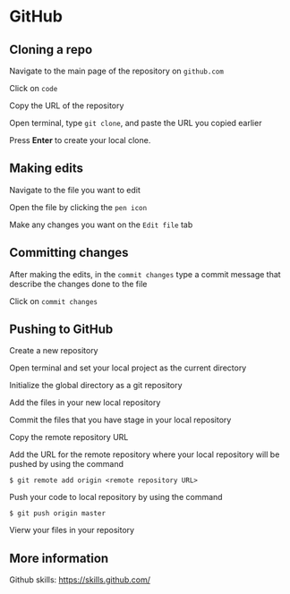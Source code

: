 # GitHub

## Cloning a repo

Navigate to the main page of the repository on `github.com`

Click on `code`

Copy the URL of the repository 

Open terminal, type `git clone`, and paste the URL you copied earlier

Press **Enter** to create your local clone.

## Making edits

Navigate to the file you want to edit

Open the file by clicking the `pen icon`

Make any changes you want on the `Edit file` tab

## Committing changes

After making the edits, in the `commit changes` type a commit message that describe the changes done to the file

Click on `commit changes`

## Pushing to GitHub

Create a new repository

Open terminal and set your local project as the current directory

Initialize the global directory as a git repository

Add the files in your new local repository

Commit the files that you have stage in your local repository

Copy the remote repository URL

Add the URL for the remote repository where your local repository will be pushed by using the command 

`$ git remote add origin <remote repository URL>`

Push your code to local repository by using the command

`$ git push origin master`

Vierw your files in your repository

## More information

Github skills: https://skills.github.com/






